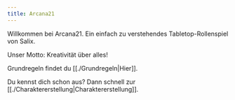 ```yaml
---
title: Arcana21
---
```


Willkommen bei Arcana21. Ein einfach zu verstehendes Tabletop-Rollenspiel von Salix.

Unser Motto: Kreativität über alles!

Grundregeln findet du [[./Grundregeln|Hier]].

Du kennst dich schon aus? Dann schnell zur [[./Charaktererstellung|Charaktererstellung]].